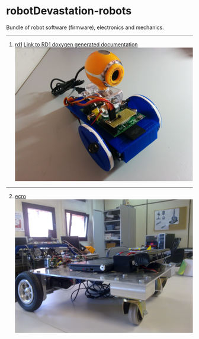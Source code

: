 robotDevastation-robots
=======================

Bundle of robot software (firmware), electronics and mechanics.

--------

1. [rd1](rd1/)
[Link to RD1 doxygen generated documentation](http://asrob.uc3m.es/rd1doc/index.html)
[![RD1 robot](rd1/rd1.jpg)](rd1/) 

--------

2. [ecro](ecro/)
[![ECRO robot](ecro/ecro.jpg)](ecro/) 

